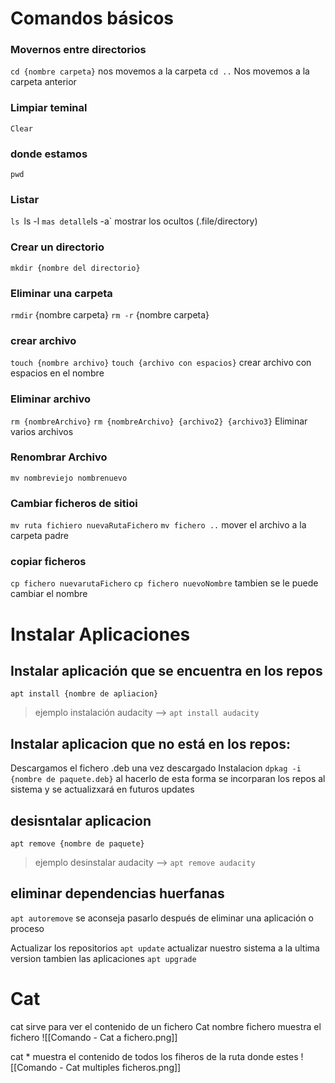 # Comandos básicos

### Movernos entre directorios
`cd {nombre carpeta}` nos movemos a la carpeta
`cd ..` Nos movemos a la carpeta anterior
### Limpiar teminal
`Clear`
### donde estamos
`pwd`
### Listar 
`ls
`ls -l ` mas detalle
`ls -a` mostrar los ocultos (.file/directory)

### Crear un directorio
`mkdir {nombre del directorio}`
### Eliminar una carpeta
`rmdir` {nombre carpeta}
`rm -r` {nombre carpeta}

### crear archivo
`touch {nombre archivo}`
`touch {archivo con espacios}` crear archivo con espacios en el nombre
### Eliminar archivo
`rm {nombreArchivo}`
`rm {nombreArchivo} {archivo2} {archivo3}` Eliminar varios archivos
### Renombrar Archivo
`mv nombreviejo nombrenuevo`

### Cambiar ficheros de sitioi
`mv ruta fichiero nuevaRutaFichero`
`mv fichero ..` mover el archivo a la carpeta padre

### copiar ficheros
`cp fichero nuevarutaFichero`
`cp fichero nuevoNombre` tambien se le puede cambiar el nombre




# Instalar Aplicaciones

## Instalar aplicación que se encuentra en los repos
`apt install {nombre de apliacion}`
> ejemplo instalación audacity  --> `apt install audacity`

## Instalar aplicacion que no está en los repos:
Descargamos  el fichero  .deb
una vez descargado
Instalacion
`dpkag -i {nombre de paquete.deb}`
al hacerlo de esta forma se incorparan los repos al sistema y se actualizxará en futuros updates

## desisntalar aplicacion
`apt remove {nombre de paquete}`
> ejemplo desinstalar audacity --> `apt remove audacity`

## eliminar dependencias huerfanas
`apt autoremove`
se aconseja pasarlo después de eliminar una aplicación o proceso

Actualizar los repositorios
`apt update`
actualizar nuestro sistema a la ultima version tambien las aplicaciones
`apt upgrade`

# Cat
cat sirve para ver el contenido de un fichero
Cat nombre fichero muestra el fichero 
![[Comando - Cat a fichero.png]]

cat * muestra el contenido de todos los fiheros de la ruta donde estes
![[Comando - Cat multiples ficheros.png]]




